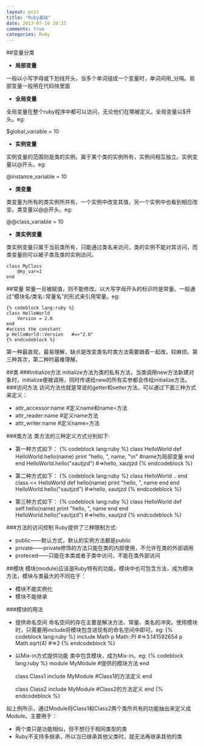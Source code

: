 ```yaml
---
layout: post
title: "Ruby基础"
date: 2013-07-19 20:33
comments: true
categories: Ruby 
---
```


##变量分类
- **局部变量**

一般以小写字母或下划线开头，当多个单词组成一个变量时，单词间用\_分隔。局部变量一般用在代码快里面

- **全局变量**

全局变量在整个ruby程序中都可以访问，无论他们在哪被定义。全局变量以$开头。eg:

$global\_variable = 10

- **实例变量**

实例变量的范围则是类的实例，属于某个类的实例所有，实例间相互独立。实例变量以@开头。eg:

@instance\_variable = 10

<!-- more -->

- **类变量**

类变量为所有的类实例所共有，一个实例中改变其值，另一个实例中也看到相应改变。类变量以@@开头。eg:

@@class\_variable = 10


- **类实例变量**

类实例变量只属于当前类所有，只能通过类名来访问，类的实例不能对其访问，而类变量则可以被子类及类的实例访问。

	class MyClass
  		@my_var=1
	end

##常量
常量一旦被赋值，则不能修改。以大写字母开头的标识符是常量。一般通过“模块名/类名::常量名”的形式来引用常量。eg:

    {% codeblock lang:ruby %}
    class HelloWorld
        Version = 2.0
    end
    #access the constant
    p HelloWorld::Version   #=>"2.0"
    {% endcodeblock %}

第一种最直观，最易理解，缺点是改变类名时类方法需要跟着一起改，较麻烦。第三种其次，第二种时最难理解。

##类
###initialize方法
initialize方法为类的私有方法，当类调用new方法新建对象时，initialize便被调用，同时传递给new的所有实参都会传给initialize方法。
###访问方法
访问方法也就是常说的getter和setter方法，可以通过下面三种方式来定义：

- attr\_accessor:name     #定义name和name=方法
- attr\_reader:name       #定义name方法
- attr\_writer:name       #定义name=方法

###类方法
类方法的三种定义方式分别如下:  

- 第一种方式如下：
    {% codeblock lang:ruby %}
    class HelloWorld
        def HelloWorld.hello(name)
            print "hello, ", name, "\n"     #name为局部变量
        end
    end
    HelloWorld.hello("xautjzd")     #=>hello, xautjzd
    {% endcodeblock %}

- 第二种方式如下：
    {% codeblock lang:ruby %}
    class HelloWorld
        ..
    end
    class << HelloWorld
        def hello(name)
            print "hello, ", name
        end
    end
    HelloWorld.hello("xautjzd")   #=>hello, xautjzd
    {% endcodeblock %}

- 第三种方式如下：
    {% codeblock lang:ruby %}
    class HelloWorld
        def self.hello(name)
            print "hello, ", name
        end
    end
    HelloWorld.hello("xautjzd")    #=>hello, xautjzd
    {% endcodeblock %}

###方法的访问控制
Ruby提供了三种限制方式:

+ public——默认方式，默认的实例方法都是public
+ private——private修饰的方法只能在类的内部使用，不允许在类的外部调用
+ proteced——只能在本类或者子类中访问，不能在类外部访问

##模块
模块(module)应该是Ruby特有的功能，模块中也可包含方法，成为模块方法，模块与类最大的不同在于：

- 模块不能实例化
- 模块不能继承

###模块的用法
- 提供命名空间
命名空间的存在主要是解决方法、常量、类名的冲突。使用模块时，只需要用include将模块包含进现有的命名空间中即可。eg:
    {% codeblock lang:ruby %}
    include Math
    p Math::PI     #=>3.141592654
    p Math.sqrt(4) #=>2
    {% endcodeblock %}

- 以Mix-in方式提供功能
类中包含模块，成为Mix-in。eg:
    {% codeblock lang:ruby %}
    module MyModule
        #提供的模块方法
    end

    class Class1
        include MyModule
        #Class1的方法定义
    end

    class Class2
        include MyModule
        #Class2的方法定义
    end
    {% endcodeblock %}

如上例所示，通过Module将Class1和Class2两个类所共有的功能抽出来定义成Module。主要用于：

* 两个类只是功能相似，但不想归于相同类型的类
* Ruby不支持多继承，所以当已继承其他父类时，就无法再继承其他的类
